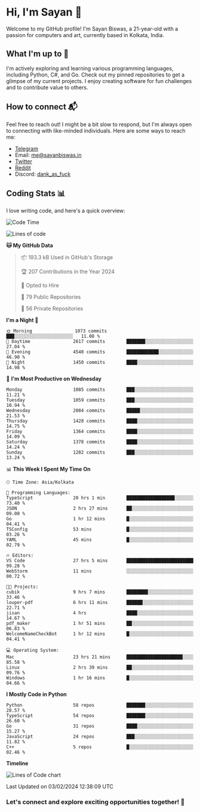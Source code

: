 # Hi, I'm Sayan 👋

Welcome to my GitHub profile! I'm Sayan Biswas, a 21-year-old with a passion for computers and art, currently based in Kolkata, India.

## What I'm up to 🚀

I'm actively exploring and learning various programming languages, including Python, C#, and Go. Check out my pinned repositories to get a glimpse of my current projects. I enjoy creating software for fun challenges and to contribute value to others.

## How to connect 📬

Feel free to reach out! I might be a bit slow to respond, but I'm always open to connecting with like-minded individuals. Here are some ways to reach me:

- [Telegram](https://t.me/dank_as_fuck)
- Email: [me@sayanbiswas.in](mailto:me@sayanbiswas.in)
- [Twitter](https://twitter.com/TheDankDel)
- [Reddit](https://www.reddit.com/user/dank_as_fuck_/)
- Discord: [dank_as_fuck](https://discordapp.com/users/506536929152466945)

## Coding Stats 📊

I love writing code, and here's a quick overview:

<!--START_SECTION:waka-->
![Code Time](http://img.shields.io/badge/Code%20Time-1%2C470%20hrs%2051%20mins-blue)

![Lines of code](https://img.shields.io/badge/From%20Hello%20World%20I%27ve%20Written-6.7%20million%20lines%20of%20code-blue)

**🐱 My GitHub Data** 

> 📦 193.3 kB Used in GitHub's Storage 
 > 
> 🏆 207 Contributions in the Year 2024
 > 
> 💼 Opted to Hire
 > 
> 📜 79 Public Repositories 
 > 
> 🔑 56 Private Repositories 
 > 
**I'm a Night 🦉** 

```text
🌞 Morning                1073 commits        ███░░░░░░░░░░░░░░░░░░░░░░   11.08 % 
🌆 Daytime                2617 commits        ███████░░░░░░░░░░░░░░░░░░   27.04 % 
🌃 Evening                4540 commits        ████████████░░░░░░░░░░░░░   46.90 % 
🌙 Night                  1450 commits        ████░░░░░░░░░░░░░░░░░░░░░   14.98 % 
```
📅 **I'm Most Productive on Wednesday** 

```text
Monday                   1085 commits        ███░░░░░░░░░░░░░░░░░░░░░░   11.21 % 
Tuesday                  1059 commits        ███░░░░░░░░░░░░░░░░░░░░░░   10.94 % 
Wednesday                2084 commits        █████░░░░░░░░░░░░░░░░░░░░   21.53 % 
Thursday                 1428 commits        ████░░░░░░░░░░░░░░░░░░░░░   14.75 % 
Friday                   1364 commits        ████░░░░░░░░░░░░░░░░░░░░░   14.09 % 
Saturday                 1378 commits        ████░░░░░░░░░░░░░░░░░░░░░   14.24 % 
Sunday                   1282 commits        ███░░░░░░░░░░░░░░░░░░░░░░   13.24 % 
```


📊 **This Week I Spent My Time On** 

```text
🕑︎ Time Zone: Asia/Kolkata

💬 Programming Languages: 
TypeScript               20 hrs 1 min        ██████████████████░░░░░░░   73.40 % 
JSON                     2 hrs 27 mins       ██░░░░░░░░░░░░░░░░░░░░░░░   09.00 % 
Go                       1 hr 12 mins        █░░░░░░░░░░░░░░░░░░░░░░░░   04.41 % 
TSConfig                 53 mins             █░░░░░░░░░░░░░░░░░░░░░░░░   03.26 % 
YAML                     45 mins             █░░░░░░░░░░░░░░░░░░░░░░░░   02.79 % 

🔥 Editors: 
VS Code                  27 hrs 5 mins       █████████████████████████   99.28 % 
WebStorm                 11 mins             ░░░░░░░░░░░░░░░░░░░░░░░░░   00.72 % 

🐱‍💻 Projects: 
cubik                    9 hrs 7 mins        ████████░░░░░░░░░░░░░░░░░   33.46 % 
louper-pdf               6 hrs 11 mins       ██████░░░░░░░░░░░░░░░░░░░   22.71 % 
jisan                    4 hrs               ████░░░░░░░░░░░░░░░░░░░░░   14.67 % 
pdf_maker                1 hr 51 mins        ██░░░░░░░░░░░░░░░░░░░░░░░   06.83 % 
WelcomeNameCheckBot      1 hr 12 mins        █░░░░░░░░░░░░░░░░░░░░░░░░   04.41 % 

💻 Operating System: 
Mac                      23 hrs 21 mins      █████████████████████░░░░   85.58 % 
Linux                    2 hrs 39 mins       ██░░░░░░░░░░░░░░░░░░░░░░░   09.76 % 
Windows                  1 hr 16 mins        █░░░░░░░░░░░░░░░░░░░░░░░░   04.66 % 
```

**I Mostly Code in Python** 

```text
Python                   58 repos            ███████░░░░░░░░░░░░░░░░░░   28.57 % 
TypeScript               54 repos            ███████░░░░░░░░░░░░░░░░░░   26.60 % 
Go                       31 repos            ████░░░░░░░░░░░░░░░░░░░░░   15.27 % 
JavaScript               24 repos            ███░░░░░░░░░░░░░░░░░░░░░░   11.82 % 
C++                      5 repos             █░░░░░░░░░░░░░░░░░░░░░░░░   02.46 % 
```



**Timeline**

![Lines of Code chart](https://raw.githubusercontent.com/Dank-del/Dank-del/main/assets/bar_graph.png)


 Last Updated on 03/02/2024 12:38:09 UTC
<!--END_SECTION:waka-->

### Let's connect and explore exciting opportunities together! 🚀
